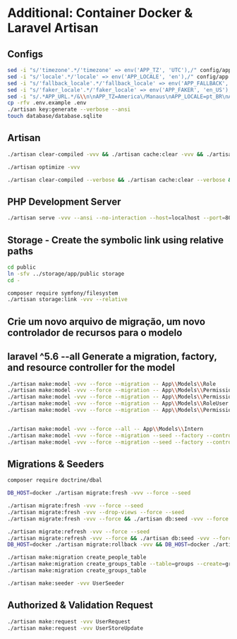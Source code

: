 # Additional: Container Docker & Laravel Artisan

## Configs

```bash
sed -i "s/'timezone'.*/'timezone' => env('APP_TZ', 'UTC'),/" config/app.php
sed -i "s/'locale'.*/'locale' => env('APP_LOCALE', 'en'),/" config/app.php
sed -i "s/'fallback_locale'.*/'fallback_locale' => env('APP_FALLBACK', 'en'),/" config/app.php
sed -i "s/'faker_locale'.*/'faker_locale' => env('APP_FAKER', 'en_US'),/" config/app.php
sed -i "s/.*APP_URL.*/&\\n\nAPP_TZ=America\/Manaus\nAPP_LOCALE=pt_BR\nAPP_FALLBACK=pt_BR\nAPP_FAKER=pt_BR/;s/mysql/pgsql/;s/3306/5432/;s/127.0.0.1/docker/" .env.example
cp -rfv .env.example .env
./artisan key:generate --verbose --ansi
touch database/database.sqlite
```

## Artisan

```bash
./artisan clear-compiled -vvv && ./artisan cache:clear -vvv && ./artisan config:clear -vvv && ./artisan event:clear -vvv && ./artisan optimize:clear -vvv && ./artisan route:clear -vvv && ./artisan view:clear -vvv

./artisan optimize -vvv

./artisan clear-compiled --verbose && ./artisan cache:clear --verbose && ./artisan config:clear --verbose && ./artisan route:clear --verbose && ./artisan view:clear --verbose && ./artisan serve --verbose --no-interaction --host=localhost --port=8081
```

## PHP Development Server

```bash
./artisan serve -vvv --ansi --no-interaction --host=localhost --port=8081
```

## Storage - Create the symbolic link using relative paths

```bash
cd public
ln -sfv ../storage/app/public storage
cd -

composer require symfony/filesystem
./artisan storage:link -vvv --relative
```

## Crie um novo arquivo de migração, um novo controlador de recursos para o modelo

## laravel ^5.6 --all Generate a migration, factory, and resource controller for the model

```bash
./artisan make:model -vvv --force --migration -- App\\Models\\Role
./artisan make:model -vvv --force --migration -- App\\Models\\Permission
./artisan make:model -vvv --force --migration -- App\\Models\\PermissionRole
./artisan make:model -vvv --force --migration -- App\\Models\\RoleUser
./artisan make:model -vvv --force --migration -- App\\Models\\PermissionUser


./artisan make:model -vvv --force --all -- App\\Models\\Intern
./artisan make:model -vvv --force --migration --seed --factory --controller --resource -- App\\Models\\Intern
./artisan make:model -vvv --force --migration --seed --factory --controller --api -- App\\Models\\Intern
```

## Migrations & Seeders

```bash
composer require doctrine/dbal

DB_HOST=docker ./artisan migrate:fresh -vvv --force --seed

./artisan migrate:fresh -vvv --force --seed
./artisan migrate:fresh -vvv --drop-views --force --seed
./artisan migrate:fresh -vvv --force && ./artisan db:seed -vvv --force

./artisan migrate:refresh -vvv --force --seed
./artisan migrate:refresh -vvv --force && ./artisan db:seed -vvv --force
DB_HOST=docker ./artisan migrate:rollback -vvv && DB_HOST=docker ./artisan migrate -vvv --pretend > .docker/mysql/mysql.sql

./artisan make:migration create_people_table
./artisan make:migration create_groups_table --table=groups --create=groups
./artisan make:migration create_groups_table

./artisan make:seeder -vvv UserSeeder
```

## Authorized & Validation Request

```bash
./artisan make:request -vvv UserRequest
./artisan make:request -vvv UserStoreUpdate
```
